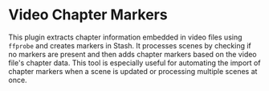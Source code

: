 # Video Chapter Markers

This plugin extracts chapter information embedded in video files using `ffprobe` and creates markers in Stash. It processes scenes by checking if no markers are present and then adds chapter markers based on the video file's chapter data. This tool is especially useful for automating the import of chapter markers when a scene is updated or processing multiple scenes at once.
